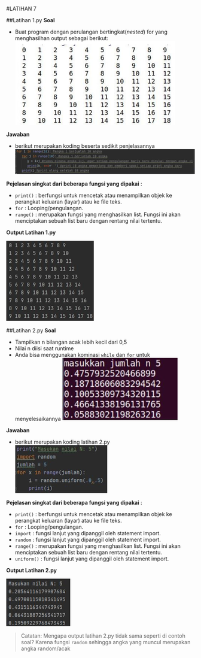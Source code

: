 #LATIHAN 7

##Latihan 1.py
**Soal**
- Buat program dengan perulangan bertingkat(_nested_) for yang menghasilhan output sebagai berikut:
![soal1](soal1.jpg)

**Jawaban**
- berikut merupakan koding beserta sedikit penjelasannya
![coding1](coding_latihan1.jpg)

**Pejelasan singkat dari beberapa fungsi yang dipakai** :
- `print()` : berfungsi untuk mencetak atau menampilkan objek ke perangkat keluaran (layar) atau ke file teks.
- `for` : Looping/pengulangan.
- `range()` : merupakan fungsi yang menghasilkan list. Fungsi ini akan menciptakan sebuah list baru dengan rentang nilai tertentu.

**Output Latihan 1.py**

![Output1](output_latihan1.JPG)


##Latihan 2.py
**Soal**
- Tampilkan n bilangan acak lebih kecil dari 0,5
- Nilai n diisi saat runtime
- Anda bisa menggunakan kominasi `while` dan `for` untuk menyelesaikannya
![soal2](soal2.jpg)

**Jawaban**
- berikut merupakan koding latihan 2.py
![coding2](coding_latihan2.jpg)

**Pejelasan singkat dari beberapa fungsi yang dipakai** :
- `print()` : berfungsi untuk mencetak atau menampilkan objek ke perangkat keluaran (layar) atau ke file teks.
- `for` : Looping/pengulangan.
- `import` : fungsi lanjut yang dipanggil oleh statement import.
- `random` : fungsi lanjut yang dipanggil oleh statement import.
- `range()` : merupakan fungsi yang menghasilkan list. Fungsi ini akan menciptakan sebuah list baru dengan rentang nilai tertentu.
- `uniform()` : fungsi lanjut yang dipanggil oleh statement import.

**Output Latihan 2.py**

![Output2](output_latihan2.JPG)

>Catatan: Mengapa output latihan 2.py tidak sama seperti di contoh soal? Karena fungsi `random` sehingga angka yang muncul merupakan angka random/acak